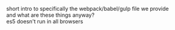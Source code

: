 short intro to specifically the webpack/babel/gulp file we provide  
and what are these things anyway?  
es5 doesn't run in all browsers